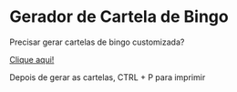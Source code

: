 # Gerador de Cartela de Bingo

Precisar gerar cartelas de bingo customizada?

[Clique aqui!](https://douglasfernandesjr.github.io/geradorcartelabingo/)

Depois de gerar as cartelas, CTRL + P para imprimir
